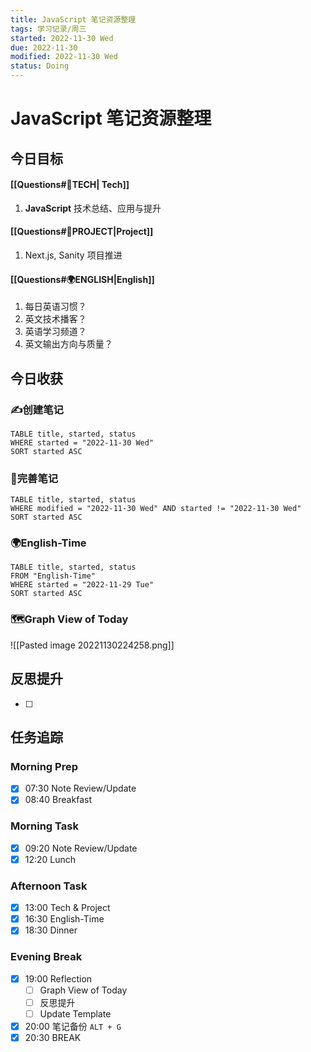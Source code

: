 ```yaml
---
title: JavaScript 笔记资源整理
tags: 学习记录/周三
started: 2022-11-30 Wed
due: 2022-11-30
modified: 2022-11-30 Wed
status: Doing
---
```

# JavaScript 笔记资源整理
## 今日目标
#### [[Questions#🚀TECH| Tech]]
1. **JavaScript** 技术总结、应用与提升
#### [[Questions#🚀PROJECT|Project]]
1. Next.js, Sanity 项目推进
#### [[Questions#🌍ENGLISH|English]]
1. 每日英语习惯？
2. 英文技术播客？
3. 英语学习频道？
4. 英文输出方向与质量？

## 今日收获
### ✍️创建笔记

```dataview
TABLE title, started, status
WHERE started = "2022-11-30 Wed"
SORT started ASC
```

### 📝完善笔记

```dataview
TABLE title, started, status
WHERE modified = "2022-11-30 Wed" AND started != "2022-11-30 Wed"
SORT started ASC
```

### 🌍English-Time

```dataview
TABLE title, started, status
FROM "English-Time"
WHERE started = "2022-11-29 Tue"
SORT started ASC
```

### 🗺️Graph View of Today
![[Pasted image 20221130224258.png]]

## 反思提升
- [ ] 
## 任务追踪
### Morning Prep
- [x] 07:30 Note Review/Update
- [x] 08:40 Breakfast
### Morning Task
- [x] 09:20 Note Review/Update
- [x] 12:20 Lunch
### Afternoon Task
- [x] 13:00 Tech & Project
- [x] 16:30 English-Time
- [x] 18:30 Dinner
### Evening Break
- [x] 19:00 Reflection
	- [ ] Graph View of Today
	- [ ] 反思提升
	- [ ] Update Template 
- [x] 20:00 笔记备份 `ALT + G`
- [x] 20:30 BREAK